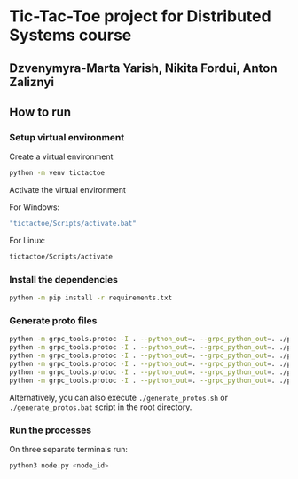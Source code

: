 # Tic-Tac-Toe project for Distributed Systems course

## Dzvenymyra-Marta Yarish, Nikita Fordui, Anton Zaliznyi

## How to run

### Setup virtual environment

Create a virtual environment

```bash
python -m venv tictactoe
```

Activate the virtual environment

For Windows:

```bash
"tictactoe/Scripts/activate.bat"
```

For Linux:

```bash
tictactoe/Scripts/activate
```

### Install the dependencies

```bash
python -m pip install -r requirements.txt
```

### Generate proto files

```bash
python -m grpc_tools.protoc -I . --python_out=. --grpc_python_out=. ./protos/share_id.proto
python -m grpc_tools.protoc -I . --python_out=. --grpc_python_out=. ./protos/share_leader_id.proto
python -m grpc_tools.protoc -I . --python_out=. --grpc_python_out=. ./protos/player.proto
python -m grpc_tools.protoc -I . --python_out=. --grpc_python_out=. ./protos/gamemaster.proto
python -m grpc_tools.protoc -I . --python_out=. --grpc_python_out=. ./protos/set_timeout.proto
python -m grpc_tools.protoc -I . --python_out=. --grpc_python_out=. ./protos/time_sync.proto
```

Alternatively, you can also execute `./generate_protos.sh` or `./generate_protos.bat` 
script in the root directory.

### Run the processes 

On three separate terminals run:

```bash
python3 node.py <node_id>
```
